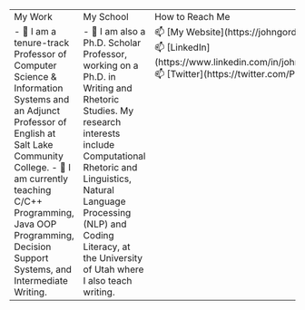 <table>
  <tr>
    <td valign="top" width="33%">
      My Work
    </td>
    <td valign="top" width="34%">
      My School
    </td>
    <td valign="top" width="33%">
      How to Reach Me
    </td>
  </tr>
  <tr>
    <td valign="top" width="33%">
      - 🔭 I am a tenure-track Professor of Computer Science & Information Systems and an Adjunct Professor of English at Salt Lake Community College.
      - 🌱 I am currently teaching C/C++ Programming, Java OOP Programming, Decision Support Systems, and Intermediate Writing.
    </td>
    <td valign="top" width="34%">
      - 🌱 I am also a Ph.D. Scholar Professor, working on a Ph.D. in Writing and Rhetoric Studies. My research interests include Computational Rhetoric and Linguistics, Natural Language Processing (NLP) and Coding Literacy, at the University of Utah where I also teach writing. 
    </td>
    <td valign="top" width="33%">
📫 [My Website](https://johngordon.io)<br>
📫 [LinkedIn](https://www.linkedin.com/in/johncalvingordon/)<br>
📫 [Twitter](https://twitter.com/ProfJGordon)<br>
    </td>
  </tr>
</table>

